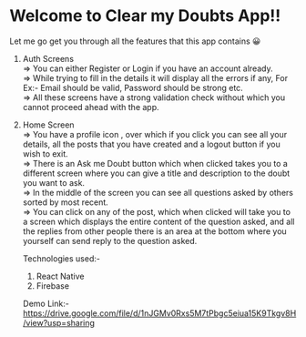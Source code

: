 # Welcome to Clear my Doubts App!!
Let me go get you through all the features that this app contains 😀

1) Auth Screens <br/>
=> You can either Register or Login if you have an account already.<br/>
=> While trying to fill in the details it will display all the errors if any, For Ex:- Email should be valid, Password should be strong etc.<br/>
=> All these screens have a strong validation check without which you cannot proceed ahead with the app.<br/>

2) Home Screen <br/>
=> You have a profile icon , over which if you click you can see all your details, all the posts that you have created and a logout button if you wish to exit.<br/>
=> There is an Ask me Doubt button which when clicked takes you to a different screen where you can give a title and description to the doubt you want to ask.<br/>
=> In the middle of the screen you can see all questions asked by others sorted by most recent.<br/>
=> You can click on any of the post, which when clicked will take you to a screen which displays the entire content of the question asked, and all the replies from other people
   there is an area at the bottom where you yourself can send reply to the question asked.<br/>
   
   
   Technologies used:-
   1) React Native
   2) Firebase

   Demo Link:- https://drive.google.com/file/d/1nJGMv0Rxs5M7tPbgc5eiua15K9Tkgv8H/view?usp=sharing
